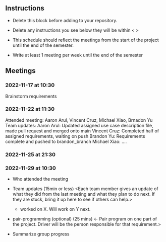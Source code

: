 ## Instructions

- Delete this block before adding to your repository. 

- Delete any instructions you see below they will be within < >
  
- This schedule should reflect the meetings from the start of the project until the end of the semester.

- Write at least 1 meeting per week until the end of the semester

  
## Meetings


### 2022-11-17 at 10:30
Brainstorm requirements

### 2022-11-22 at 11:30
Attended meeting: Aaron Arul, Vincent Cruz, Michael Xiao, Brnadon Yu
Team updates: Aaron Arul: Updated assigned use case description file, made pull request and merged onto main
              Vincent Cruz: Completed half of assigned requirements, waiting on push
              Brandon Yu: Requirements complete and pushed to brandon_branch
              Michael Xiao: ....
            


### 2022-11-25 at 21:30


### 2022-11-29 at 10:30
- Who attended the meeting
- Team updates (15min or less)
  <Each team member gives an update of what they did from the last meeting and what they plan to do next. If they are stuck, bring it up here to see if others can help.>
  - <name> worked on X. Will work on Y next. 

- pair-programming (optional) (25 mins)
  <- Pair program on one part of the project. Driver will be the person responsible for that requirement.>

- Summarize group progress
